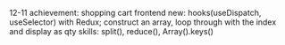 12-11
achievement: shopping cart frontend
new: hooks(useDispatch, useSelector) with Redux; construct an array, loop through with the index and display as qty
skills: split(), reduce(), Array().keys()
